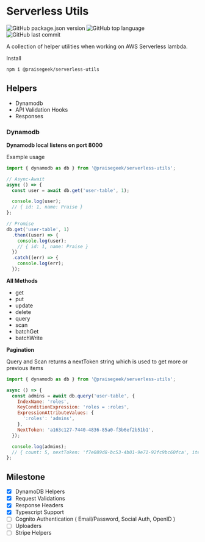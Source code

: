 # Serverless Utils

![GitHub package.json version](https://img.shields.io/github/package-json/v/praisegeek/serverless-utils) ![GitHub top language](https://img.shields.io/github/languages/top/praisegeek/serverless-utils) ![GitHub last commit](https://img.shields.io/github/last-commit/praisegeek/serverless-utils)

A collection of helper utilities when working on AWS Serverless lambda.

Install

```bash
npm i @praisegeek/serverless-utils
```

## Helpers

- Dynamodb
- API Validation Hooks
- Responses

### Dynamodb

**Dynamodb local listens on port 8000**

Example usage

```js
import { dynamodb as db } from '@praisegeek/serverless-utils';

// Async-Await
async () => {
  const user = await db.get('user-table', 1);

  console.log(user);
  // { id: 1, name: Praise }
};

// Promise
db.get('user-table', 1)
  .then((user) => {
    console.log(user);
    // { id: 1, name: Praise }
  })
  .catch((err) => {
    console.log(err);
  });
```

**All Methods**

- get
- put
- update
- delete
- query
- scan
- batchGet
- batchWrite

**Pagination**

Query and Scan returns a nextToken string which is used to get more or previous items

```js
import { dynamodb as db } from '@praisegeek/serverless-utils';

async () => {
  const admins = await db.query('user-table', {
    IndexName: 'roles',
    KeyConditionExpression: 'roles = :roles',
    ExpressionAttributeValues: {
      ':roles': 'admins',
    },
    NextToken: 'a163c127-7440-4836-85a0-f3b6ef2b51b1',
  });

  console.log(admins);
  // { count: 5, nextToken: 'f7e089d8-bc53-4b01-9e71-92fc9bc60fca', items: [ {id: 1, name: 'Praise' }, ... ] }
};
```

## Milestone

- [x] DynamoDB Helpers
- [x] Request Validations
- [x] Response Headers
- [x] Typescript Support
- [ ] Cognito Authentication ( Email/Password, Social Auth, OpenID )
- [ ] Uploaders
- [ ] Stripe Helpers
